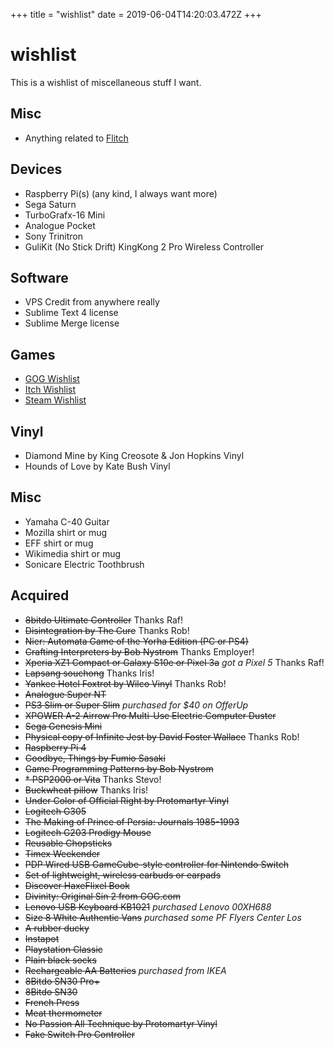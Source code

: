 +++
title = "wishlist"
date = 2019-06-04T14:20:03.472Z
+++
# wishlist

This is a wishlist of miscellaneous stuff I want.

## Misc
* Anything related to [Flitch](/flitch)

## Devices
* Raspberry Pi(s) (any kind, I always want more)
* Sega Saturn
* TurboGrafx-16 Mini
* Analogue Pocket
* Sony Trinitron
* GuliKit (No Stick Drift) KingKong 2 Pro Wireless Controller

## Software
* VPS Credit from anywhere really
* Sublime Text 4 license
* Sublime Merge license

## Games
* [GOG Wishlist](https://www.gog.com/u/kebg/wishlist)
* [Itch Wishlist](https://itch.io/c/426557/wishlist)
* [Steam Wishlist](https://store.steampowered.com/wishlist/id/kebsteam/)

## Vinyl
* Diamond Mine by King Creosote & Jon Hopkins Vinyl
* Hounds of Love by Kate Bush Vinyl

## Misc
* Yamaha C-40 Guitar
* Mozilla shirt or mug
* EFF shirt or mug
* Wikimedia shirt or mug
* Sonicare Electric Toothbrush

## Acquired

* ~~8bitdo Ultimate Controller~~ Thanks Raf!
* ~~Disintegration by The Cure~~ Thanks Rob!
* ~~Nier: Automata Game of the Yorha Edition (PC or PS4)~~
* ~~Crafting Interpreters by Bob Nystrom~~ Thanks Employer!
* ~~Xperia XZ1 Compact or Galaxy S10e or Pixel 3a~~ *got a Pixel 5* Thanks Raf!
* ~~Lapsang souchong~~ Thanks Iris!
* ~~Yankee Hotel Foxtrot by Wilco Vinyl~~ Thanks Rob!
* ~~Analogue Super NT~~
* ~~PS3 Slim or Super Slim~~ *purchased for $40 on OfferUp*
* ~~XPOWER A-2 Airrow Pro Multi-Use Electric Computer Duster~~
* ~~Sega Genesis Mini~~
* ~~Physical copy of Infinite Jest by David Foster Wallace~~ Thanks Rob!
* ~~Raspberry Pi 4~~
* ~~Goodbye, Things by Fumio Sasaki~~
* ~~Game Programming Patterns by Bob Nystrom~~
* ~~* PSP2000 or Vita~~ Thanks Stevo!
* ~~Buckwheat pillow~~ Thanks Iris!
* ~~Under Color of Official Right by Protomartyr Vinyl~~
* ~~Logitech G305~~
* ~~The Making of Prince of Persia: Journals 1985-1993~~
* ~~Logitech G203 Prodigy Mouse~~
* ~~Reusable Chopsticks~~
* ~~Timex Weekender~~
* ~~PDP Wired USB GameCube-style controller for Nintendo Switch~~
* ~~Set of lightweight, wireless earbuds or earpads~~
* ~~Discover HaxeFlixel Book~~
* ~~Divinity: Original Sin 2 from GOG.com~~
* ~~Lenovo USB Keyboard KB1021~~ *purchased Lenovo 00XH688*
* ~~Size 8 White Authentic Vans~~ *purchased some PF Flyers Center Los*
* ~~A rubber ducky~~
* ~~Instapot~~
* ~~Playstation Classic~~
* ~~Plain black socks~~
* ~~Rechargeable AA Batteries~~ *purchased from IKEA*
* ~~8Bitdo SN30 Pro+~~
* ~~8Bitdo SN30~~
* ~~French Press~~
* ~~Meat thermometer~~
* ~~No Passion All Technique by Protomartyr Vinyl~~
* ~~Fake Switch Pro Controller~~
